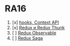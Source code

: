 # RA16

1. [x] [hooks, Context API](hooks-context)
1. [x] [Redux и Redux Thunk](redux)
1. [ ] [Redux Observable](observable)
1. [ ] [Redux Saga](saga)
